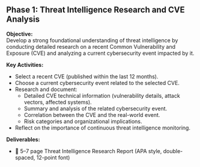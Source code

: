 ## Phase 1: Threat Intelligence Research and CVE Analysis

**Objective:**  
Develop a strong foundational understanding of threat intelligence by conducting detailed research on a recent Common Vulnerability and Exposure (CVE) and analyzing a current cybersecurity event impacted by it.

**Key Activities:**
- Select a recent CVE (published within the last 12 months).
- Choose a current cybersecurity event related to the selected CVE.
- Research and document:
  - Detailed CVE technical information (vulnerability details, attack vectors, affected systems).
  - Summary and analysis of the related cybersecurity event.
  - Correlation between the CVE and the real-world event.
  - Risk categories and organizational implications.
- Reflect on the importance of continuous threat intelligence monitoring.

**Deliverables:**
- 📝 5–7 page Threat Intelligence Research Report (APA style, double-spaced, 12-point font)
